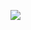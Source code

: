 ![](https://media.discordapp.net/attachments/1194433511571075084/1253897762127483014/Screenshot_42.png?ex=667786ca&is=6676354a&hm=2b7fc6c8e6aa15bcba6437f46a5d5535bfb64463db97723652c71235c7052e76&=&format=webp&quality=lossless&width=550&height=265)
